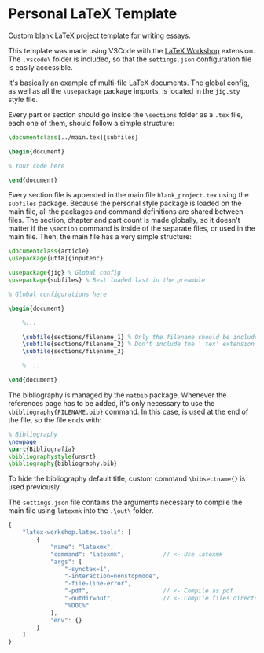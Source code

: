 # Personal LaTeX Template

Custom blank LaTeX project template for writing essays.

This template was made using VSCode with the [LaTeX Workshop](https://github.com/James-Yu/LaTeX-Workshop) extension. The `.vscode\` folder is included, so that the `settings.json` configuration file is easily accessible.

It's basically an example of multi-file LaTeX documents. The global config, as well as all the `\usepackage` package imports, is located in the `jig.sty` style file.

Every part or section should go inside the `\sections` folder as a `.tex` file, each one of them, should follow a simple structure:

```latex
\documentclass[../main.tex]{subfiles}

\begin{document}

% Your code here

\end{document}
```

Every section file is appended in the main file `blank_project.tex` using the `subfiles` package. Because the personal style package is loaded on the main file, all the packages and command definitions are shared between files. The section, chapter and part count is made globally, so it doesn't matter if the `\section` command is inside of the separate files, or used in the main file. Then, the main file has a very simple structure:

```latex
\documentclass{article}
\usepackage[utf8]{inputenc}

\usepackage{jig} % Global config
\usepackage{subfiles} % Best loaded last in the preamble

% Global configurations here

\begin{document}

    %...

    \subfile{sections/filename_1} % Only the filename should be included
    \subfile{sections/filename_2} % Don't include the '.tex' extension
    \subfile{sections/filename_3}

    % ...

\end{document}
```

The bibliography is managed by the `natbib` package. Whenever the references page has to be added, it's only necessary to use the `\bibliography{FILENAME.bib}` command. In this case, is used at the end of the file, so the file ends with:

```latex
% Bibliography
\newpage
\part{Bibliografía}
\bibliographystyle{unsrt}
\bibliography{bibliography.bib}
```

To hide the bibliography default title, custom command `\bibsectname{}` is used previously.

The `settings.json` file contains the arguments necessary to compile the main file using `latexmk` into the `.\out\` folder.

```js
{
    "latex-workshop.latex.tools": [
        {
            "name": "latexmk",
            "command": "latexmk",           // <- Use latexmk
            "args": [
                "-synctex=1",
                "-interaction=nonstopmode",
                "-file-line-error",
                "-pdf",                     // <- Compile as pdf
                "-outdir=out",              // <- Compile files directory
                "%DOC%"
            ],
            "env": {}
        }
    ]
}
```
